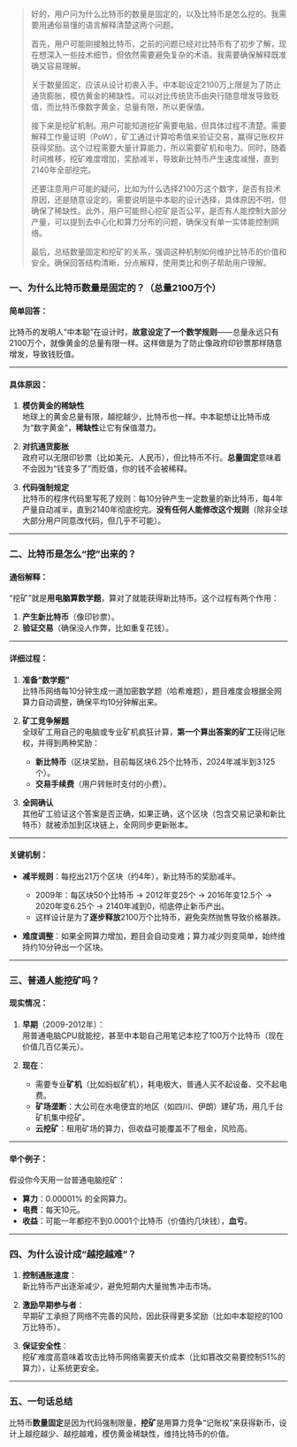 >好的，用户问为什么比特币的数量是固定的，以及比特币是怎么挖的。我需要用通俗易懂的语言解释清楚这两个问题。
>
>首先，用户可能刚接触比特币，之前的问题已经对比特币有了初步了解，现在想深入一些技术细节，但依然需要避免复杂的术语。我需要确保解释既准确又容易理解。
>
>关于数量固定，应该从设计初衷入手。中本聪设定2100万上限是为了防止通货膨胀，模仿黄金的稀缺性。可以对比传统货币由央行随意增发导致贬值，而比特币像数字黄金，总量有限，所以更保值。
>
>接下来是挖矿机制。用户可能知道挖矿需要电脑，但具体过程不清楚。需要解释工作量证明（PoW），矿工通过计算哈希值来验证交易，赢得记账权并获得奖励。这个过程需要大量计算能力，所以需要矿机和电力。同时，随着时间推移，挖矿难度增加，奖励减半，导致新比特币产生速度减慢，直到2140年全部挖完。
>
>还要注意用户可能的疑问，比如为什么选择2100万这个数字，是否有技术原因，还是随意设定的。需要说明是中本聪的设计选择，具体原因不明，但确保了稀缺性。此外，用户可能担心挖矿是否公平，是否有人能控制大部分产量，可以提到去中心化和算力分布的问题，确保没有单一实体能控制网络。
>
>最后，总结数量固定和挖矿的关系，强调这种机制如何维护比特币的价值和安全。确保回答结构清晰，分点解释，使用类比和例子帮助用户理解。
>

### **一、为什么比特币数量是固定的？（总量2100万个）**

#### **简单回答**：  
比特币的发明人“中本聪”在设计时，**故意设定了一个数学规则**——总量永远只有2100万个，就像黄金的总量有限一样。这样做是为了防止像政府印钞票那样随意增发，导致钱贬值。

---

#### **具体原因**：  
1. **模仿黄金的稀缺性**  
   地球上的黄金总量有限，越挖越少，比特币也一样。中本聪想让比特币成为“数字黄金”，**稀缺性**让它有保值潜力。

2. **对抗通货膨胀**  
   政府可以无限印钞票（比如美元、人民币），但比特币不行。**总量固定**意味着不会因为“钱变多了”而贬值，你的钱不会被稀释。

3. **代码强制规定**  
   比特币的程序代码里写死了规则：每10分钟产生一定数量的新比特币，每4年产量自动减半，直到2140年彻底挖完。**没有任何人能修改这个规则**（除非全球大部分用户同意改代码，但几乎不可能）。

---

### **二、比特币是怎么“挖”出来的？**

#### **通俗解释**：  
“挖矿”就是**用电脑算数学题**，算对了就能获得新比特币。这个过程有两个作用：  
1. **产生新比特币**（像印钞票）。  
2. **验证交易**（确保没人作弊，比如重复花钱）。

---

#### **详细过程**：  
1. **准备“数学题”**  
   比特币网络每10分钟生成一道加密数学题（哈希难题），题目难度会根据全网算力自动调整，确保平均10分钟解出来。

2. **矿工竞争解题**  
   全球矿工用自己的电脑或专业矿机疯狂计算，**第一个算出答案的矿工**获得记账权，并得到两种奖励：  
   - **新比特币**（区块奖励，目前每区块6.25个比特币，2024年减半到3.125个）。  
   - **交易手续费**（用户转账时支付的小费）。

3. **全网确认**  
   其他矿工验证这个答案是否正确，如果正确，这个区块（包含交易记录和新比特币）就被添加到区块链上，全网同步更新账本。

---

#### **关键机制**：  
- **减半规则**：每挖出21万个区块（约4年），新比特币的奖励减半。  
  - 2009年：每区块50个比特币 → 2012年变25个 → 2016年变12.5个 → 2020年变6.25个 → 2140年减到0，彻底停止新币产出。  
  - 这样设计是为了**逐步释放**2100万个比特币，避免突然抛售导致价格暴跌。

- **难度调整**：如果全网算力增加，题目会自动变难；算力减少则变简单，始终维持约10分钟出一个区块。

---

### **三、普通人能挖矿吗？**

#### **现实情况**：  
1. **早期**（2009-2012年）：  
   用普通电脑CPU就能挖，甚至中本聪自己用笔记本挖了100万个比特币（现在价值几百亿美元）。

2. **现在**：  
   - 需要专业**矿机**（比如蚂蚁矿机），耗电极大，普通人买不起设备、交不起电费。  
   - **矿场垄断**：大公司在水电便宜的地区（如四川、伊朗）建矿场，用几千台矿机集中挖矿。  
   - **云挖矿**：租用矿场的算力，但收益可能覆盖不了租金，风险高。

---

#### **举个例子**：  
假设你今天用一台普通电脑挖矿：  
- **算力**：0.00001% 的全网算力。  
- **电费**：每天10元。  
- **收益**：可能一年都挖不到0.0001个比特币（价值约几块钱），**血亏**。

---

### **四、为什么设计成“越挖越难”？**

1. **控制通胀速度**：  
   新比特币产出逐渐减少，避免短期内大量抛售冲击市场。

2. **激励早期参与者**：  
   早期矿工承担了网络不完善的风险，因此获得更多奖励（比如中本聪挖的100万比特币）。

3. **保证安全性**：  
   挖矿难度高意味着攻击比特币网络需要天价成本（比如篡改交易要控制51%的算力），让系统更安全。

---

### **五、一句话总结**  
比特币**数量固定**是因为代码强制限量，**挖矿**是用算力竞争“记账权”来获得新币，设计上越挖越少、越挖越难，模仿黄金稀缺性，维持比特币的价值。